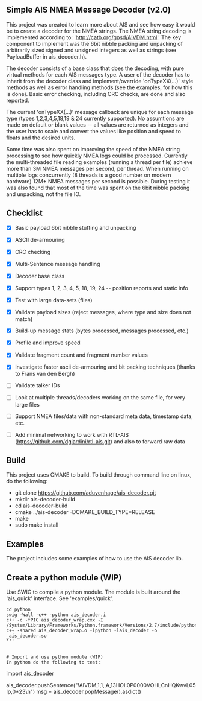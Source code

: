 ## Simple AIS NMEA Message Decoder (v2.0)
This project was created to learn more about AIS and see how easy it would be to create a decoder for the NMEA strings. The NMEA string decoding is implemented according to: 'http://catb.org/gpsd/AIVDM.html'.  The key component to implement was the 6bit nibble packing and unpacking of arbitrarily sized signed and unsigned integers as well as strings (see PayloadBuffer in ais_decoder.h).

The decoder consists of a base class that does the decoding, with pure virtual methods for each AIS messages type.  A user of the decoder has to inherit from the decoder class and implement/override 'onTypeXX(...)' style methods as well as error handling methods (see the examples, for how this is done).  Basic error checking, including CRC checks, are done and also reported.

The current 'onTypeXX(...)' message callback are unique for each message type (types 1,2,3,4,5,18,19 & 24 currently supported).  No assumtions are made on default or blank values -- all values are returned as integers and the user has to scale and convert the values like position and speed to floats and the desired units.

Some time was also spent on improving the speed of the NMEA string processing to see how quickly NMEA logs could be processed.  Currently the multi-threaded file reading examples (running a thread per file) achieve more than 3M NMEA messages per second, per thread.  When running on multiple logs concurrently (8 threads is a good number on modern hardware) 12M+ NMEA messages per second is possible.  During testing it was also found that most of the time was spent on the 6bit nibble packing and unpacking, not the file IO.


## Checklist
- [x] Basic payload 6bit nibble stuffing and unpacking
- [x] ASCII de-armouring
- [x] CRC checking
- [x] Multi-Sentence message handling
- [x] Decoder base class
- [x] Support types 1, 2, 3, 4, 5, 18, 19, 24 -- position reports and static info
- [x] Test with large data-sets (files)
- [x] Validate payload sizes (reject messages, where type and size does not match)
- [x] Build-up message stats (bytes processed, messages processed, etc.)
- [x] Profile and improve speed 
- [x] Validate fragment count and fragment number values
- [x] Investigate faster ascii de-armouring and bit packing techniques (thanks to Frans van den Bergh)

- [ ] Validate talker IDs
- [ ] Look at multiple threads/decoders working on the same file, for very large files
- [ ] Support NMEA files/data with non-standard meta data, timestamp data, etc.
- [ ] Add minimal networking to work with RTL-AIS (https://github.com/dgiardini/rtl-ais.git) and also to forward raw data

## Build
This project uses CMAKE to build.  To build through command line on linux, do the following:

- git clone https://github.com/aduvenhage/ais-decoder.git
- mkdir ais-decoder-build
- cd ais-decoder-build
- cmake ../ais-decoder -DCMAKE_BUILD_TYPE=RELEASE
- make
- sudo make install


## Examples
The project includes some examples of how to use the AIS decoder lib.

## Create a python module (WIP)
Use SWIG to compile a python module.  The module is built around the 'ais_quick' interface. See 'examples/quick'.

```
cd python
swig -Wall -c++ -python ais_decoder.i
c++ -c -fPIC ais_decoder_wrap.cxx -I /System/Library/Frameworks/Python.framework/Versions/2.7/include/python2.7/
c++ -shared ais_decoder_wrap.o -lpython -lais_decoder -o _ais_decoder.so
'''


# Import and use python module (WIP)
In python do the following to test:

```
import ais_decoder

ais_decoder.pushSentence("!AIVDM,1,1,,A,13HOI:0P0000VOHLCnHQKwvL05Ip,0*23\n")
msg = ais_decoder.popMessage().asdict()
```

